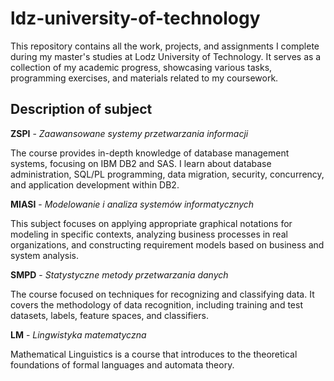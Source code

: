 # ldz-university-of-technology
This repository contains all the work, projects, and assignments I complete during my master's studies at Lodz University of Technology. It serves as a collection of my academic progress, showcasing various tasks, programming exercises, and materials related to my coursework.

## Description of subject
**ZSPI** - *Zaawansowane systemy przetwarzania informacji*

The course provides in-depth knowledge of database management systems, focusing on IBM DB2 and SAS.  I learn about database administration, SQL/PL programming, data migration, security, concurrency, and application development within DB2.

**MIASI** - *Modelowanie i analiza systemów informatycznych*

This subject focuses on applying appropriate graphical notations for modeling in specific contexts, analyzing business processes in real organizations, and constructing requirement models based on business and system analysis.


**SMPD** - *Statystyczne metody przetwarzania danych*

The course focused on techniques for recognizing and classifying data. It covers the methodology of data recognition, including training and test datasets, labels, feature spaces, and classifiers.

**LM** - *Lingwistyka matematyczna*

Mathematical Linguistics is a course that introduces to the theoretical foundations of formal languages and automata theory.
